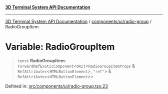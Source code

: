 [**3D Terminal System API Documentation**](../../../../README.md)

***

[3D Terminal System API Documentation](../../../../README.md) / [components/ui/radio-group](../README.md) / RadioGroupItem

# Variable: RadioGroupItem

> `const` **RadioGroupItem**: `ForwardRefExoticComponent`\<`Omit`\<`RadioGroupItemProps` & `RefAttributes`\<`HTMLButtonElement`\>, `"ref"`\> & `RefAttributes`\<`HTMLButtonElement`\>\>

Defined in: [src/components/ui/radio-group.tsx:23](https://github.com/Dicommunitas/ThreeJS_Terminal_3D2/blob/50ef787d9f23a1c5f4362ca495ac1334ca854f4f/src/components/ui/radio-group.tsx#L23)
